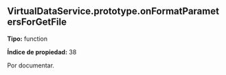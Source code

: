 ## VirtualDataService.prototype.onFormatParametersForGetFile

**Tipo:** function

**Índice de propiedad:** 38

Por documentar.




